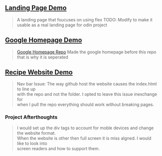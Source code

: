 ## [Landing Page Demo](https://emilshigin.github.io/odinProject/index.html)
>A landing page that foucuses on using flex
>TODO: Modify to make it usable as a  real landing page for odin project

## [Google Homepage Demo](https://emilshigin.github.io/google-homepage/index.html)
>[Google Homepage Repo](https://github.com/emilshigin/google-homepage)
>Made the google homepage before this repo that is why it is seperated

## [Recipe Website Demo](https://emilshigin.github.io/odinProject/odin-recipes/index.html)
>Nav bar Issue: The way github host the website causes the index.html to line up\
>with the repo and not the folder. I opted to leave this issue inexchange for\
>when I pull the repo everything should work without breaking pages.

### Project Afterthoughts
> I would set up the div tags to account for moble devices and change the website format.\
> When the website is other then full screen it is miss algned. I would like to look into\
> screen readers and how to support them. 

